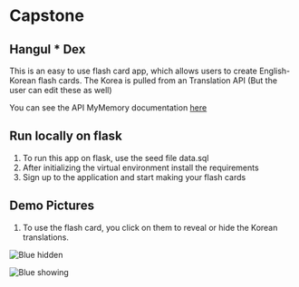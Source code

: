 # Capstone
## Hangul * Dex

This is an easy to use flash card app, which allows users to create English-Korean flash cards. The Korea is pulled from an Translation API (But the user can edit these as well)

You can see the API MyMemory documentation [here](https://mymemory.translated.net/doc/spec.php)

## Run locally on flask


1. To run this app on flask, use the seed file data.sql
2. After initializing the virtual environment install the requirements
3. Sign up to the application and start making your flash cards

## Demo Pictures

1. To use the flash card, you click on them to reveal or hide the Korean translations.

![Blue hidden](https://i.ibb.co/HKqwLZN/before.jpg)

![Blue showing](https://i.ibb.co/KXmYTTL/after.jpg)



